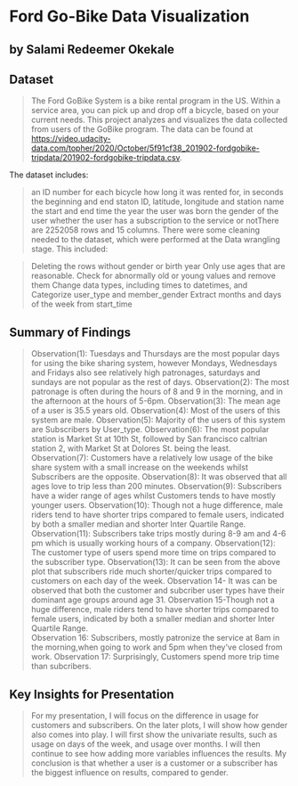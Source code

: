 # Ford Go-Bike Data Visualization
## by Salami Redeemer Okekale


## Dataset

> The Ford GoBike System is a bike rental program in the US. Within a service area, you can pick up and drop off a bicycle, based on your current needs. This project analyzes and visualizes the data collected from users of the GoBike program. The data can be found at https://video.udacity-data.com/topher/2020/October/5f91cf38_201902-fordgobike-tripdata/201902-fordgobike-tripdata.csv.

The dataset includes:

> an ID number for each bicycle
> how long it was rented for, in seconds
> the beginning and end staton ID, latitude, longitude and station name
> the start and end time
> the year the user was born
> the gender of the user
> whether the user has a subscription to the service or not​There are 2252058 rows and 15 columns.
There were some cleaning needed to the dataset, which were performed at the Data wrangling stage. This included:

> Deleting the rows without gender or birth year
> Only use ages that are reasonable. Check for abnormally old or young values and remove them
> Change data types, including times to datetimes, and
> Categorize user_type and member_gender
> Extract months and days of the week from start_time



## Summary of Findings

> Observation(1): Tuesdays and Thursdays are the most popular days for using the bike sharing system, however Mondays, Wednesdays and Fridays also see relatively high patronages, saturdays and sundays are not popular as the rest of days.
> Observation(2): The most patronage is often during the hours of 8 and 9 in the morning, and in the afternoon at the hours of 5-6pm.
> Observation(3): The mean age of a user is 35.5 years old.
> Observation(4): Most of the users of this system are male.
> Observation(5): Majority of the users of this system are Subscribers by User_type.
> Observation(6): The most popular station is Market St at 10th St, followed by San francisco caltrian station 2, with Market St at Dolores St. being the least.
> Observation(7): Customers have a relatively low usage of the bike share system with a small increase on the weekends whilst Subscribers are the    opposite.
> Observation(8): It was observed that all ages love to trip less than 200 minutes.
> Observation(9): Subscribers have a wider range of ages whilst Customers tends to have mostly younger users.
> Observation(10): Though not a huge difference, male riders tend to have shorter trips compared to female users, indicated by both a smaller median and  shorter Inter Quartile Range.
> Observation(11): Subscribers take trips mostly during 8-9 am and 4-6 pm which is usually working hours of a company.
> Observation(12): The customer type of users spend more time on trips compared to the subscriber type.
> Observation(13): It can be seen from the above plot that subscribers ride much shorter/quicker trips compared to customers on each day of the week.
> Observation 14- It was can be observed that both the customer and subcriber user types have their dominant age groups around age 31.
> Observation 15-Though not a huge difference, male riders tend to have shorter trips compared to female users, indicated by both a smaller median and shorter Inter Quartile Range.  
> Observation 16: Subscribers, mostly patronize the service at 8am in the morning,when going to work and 5pm when they've closed from work.
> Observation 17: Surprisingly, Customers spend more trip time than subcribers.




## Key Insights for Presentation

> For my presentation, I will focus on the difference in usage for customers and subscribers. On the later plots, I will show how gender also comes into play. I will first show the univariate results, such as usage on days of the week, and usage over months. I will then continue to see how adding more variables influences the results. My conclusion is that whether a user is a customer or a subscriber has the biggest influence on results, compared to gender.